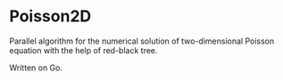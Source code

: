 Poisson2D
=========

Parallel algorithm for the numerical solution of two-dimensional Poisson equation with the help of red-black tree.

Written on Go.